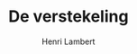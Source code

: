 ---
title: "De verstekeling"
author: "Henri  Lambert"
isbn: ""
isbn13: "9789029505505"
rating: "5"
publisher: "De Arbeiderspers"
pages: "208"
publishYear: "2016"
read: "2018"
goodreads_id: "29456265"
---